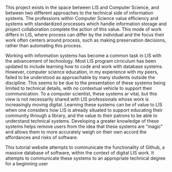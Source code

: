 This project exists in the space between LIS and Computer Science, and
between two different approaches to the technical side of
information systems. The professions within Computer Science value efficiency
and systems with standardized processes which handle information storage and project collaboration
complete the action of this value. This mode of work differs in LIS, where process can differ by the individual
and the focus their work often centers around process, such as making preservation decisions, rather
than automating this process.

Working with information systems has become a common task in LIS
with the advancement of technology. Most LIS program cirriculum has been updated
to include learning how to code and work with database systems. However,
computer science education, in my experience with my peers, failed to be
understood as approachable by many students outside the discipline. This
seems to be due to the presentation of these systems being limited to technical
details, with no contextual vehicle to support their communication. To a computer
scientist, these systems ar vital, but this view is not necessarily shared with LIS professionals
whose work is increasingly moving digital. Learning these systems can be of value to LIS when one considers how
LIS is already situated to support educating their community through a library, and the value to their patrons
to be able to understand technical systems. Developing a greater knowledge of these systems helps
remove users from the idea that these systems are "magic" and allows them to more accurately weigh
on their own accord the affordances and risks of software.

This tutorial website attempts to communicate the functionality of Github,
a massive database of software, within the context of digital LIS work. It
attempts to communicate these systems to an appropriate technical degree for
a beginning user 

